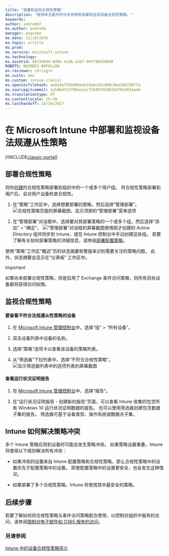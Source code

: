 ```yaml
---
title: "部署和监视合规性策略"
description: "使用本主题中的分步说明来部署和监视设备合规性策略。"
keywords: 
author: andredm7
ms.author: andredm
manager: angrobe
ms.date: 11/14/2016
ms.topic: article
ms.prod: 
ms.service: microsoft-intune
ms.technology: 
ms.assetid: d8f246d4-0d86-4c8b-a1bf-9977985506d8
ROBOTS: NOINDEX,NOFOLLOW
ms.reviewer: chrisgre
ms.suite: ems
ms.custom: intune-classic
ms.openlocfilehash: ae914e755b809eda55abc5dc069c9ee2897d9ff4
ms.sourcegitcommit: 1a54bdf22786aea1cf1b497d54024470e1024aeb
ms.translationtype: HT
ms.contentlocale: zh-CN
ms.lasthandoff: 10/10/2017
---
```

# <a name="deploy-and-monitor-a-device-compliance-policy-in-microsoft-intune"></a>在 Microsoft Intune 中部署和监视设备法规遵从性策略

[!INCLUDE[classic-portal](../includes/classic-portal.md)]

## <a name="deploy-a-compliance-policy"></a>部署合规性策略
将你[创建](create-a-device-compliance-policy-in-microsoft-intune.md)的合规性策略部署到组织中的一个或多个用户组。 将合规性策略部署到用户后，会对用户设备检查合规性。

1.  在“策略”工作区中，选择想要部署的策略，然后选择“管理部署”。
![合规性策略页面的屏幕截图，显示顶部的“管理部署”菜单选项](./media/intune-sa-3c-deploy-compliance-policy2.png)

2.  在“管理部署”对话框中，选择要对其部署策略的一个或多个组，然后选择“添加” > “确定”。
![“管理部署”对话框的屏幕截图](./media/intune-sa-3d-deploy-compliance-policy3-Manage.png)使用刚才创建的 Active Directory 组并同步到 Intune，或在 Intune 控制台中手动创建这些组。 若要了解有关如何部署策略的详细信息，请参阅[部署配置策略](manage-settings-and-features-on-your-devices-with-microsoft-intune-policies.md)。

使用“策略”工作区“概述”页的状态摘要和警报来识别需要关注的策略问题。 此外，状态摘要会显示在“仪表板”  工作区中。

> [!IMPORTANT]
> 如果尚未部署合规性策略，但是启用了 Exchange 条件访问策略，则所有目标设备都将获得访问权限。

## <a name="monitor-the-compliance-policy"></a>监视合规性策略

#### <a name="to-view-devices-that-do-not-conform-to-a-compliance-policy"></a>要查看不符合法规遵从性策略的设备

1.  在 [Microsoft Intune 管理控制台](https://manage.microsoft.com)中，选择“组” > “所有设备”。

2.  双击设备列表中设备的名称。

3.  选择“策略”选项卡以查看该设备的策略列表。

4.  从“筛选器”下拉列表中，选择“不符合合规性策略”。
![显示筛选器列表中的选项列表的屏幕截图](./media/intune-sa-3e-view-device-noncompliance.png)

#### <a name="to-view-the-health-attestation-reports"></a>查看运行状况证明报告

1.  在 [Microsoft Intune 管理控制台](https://manage.microsoft.com)中，选择“报告”。

2.  在“运行状况证明报告 - 创建新的报告”页面，可以查看 Intune 收集的包含所有 Windows 10 运行状况证明数据的报告。 也可以使用筛选器创建包含数据子集的报告。 筛选器可基于设备类型、操作系统或数据点子集。

## <a name="how-intune-resolves-policy-conflicts"></a>Intune 如何解决策略冲突
多个 Intune 策略应用到设备时可能会发生策略冲突。 如果策略设置重叠，Intune 将使用以下规则解决所有冲突：

-   如果冲突的设置来自 Intune 配置策略和合规性策略，那么合规性策略中的设置优先于配置策略中的设置。 即使配置策略中的设置更安全，也会发生这种情况。

-   如果部署了多个合规性策略，Intune 将使用其中最安全的策略。

## <a name="next-steps"></a>后续步骤
若要了解如何将合规性策略与条件访问策略配合使用，以控制对组织中服务的访问，请参阅[限制对电子邮件和 O365 服务的访问](restrict-access-to-email-and-o365-services-with-microsoft-intune.md)。


### <a name="see-also"></a>另请参阅
[Intune 中的设备合规性策略简介](introduction-to-device-compliance-policies-in-microsoft-intune.md)
